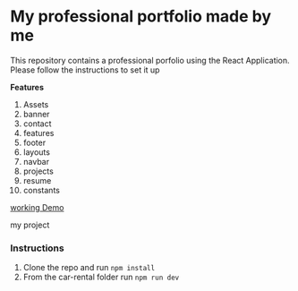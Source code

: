 # My professional portfolio made by me

This repository contains a professional porfolio using the React Application. Please follow the instructions to set it up

**Features**

1. Assets
2. banner
3. contact
4. features
5. footer
6. layouts
7. navbar
8. projects
9. resume
10. constants

[working Demo](https://verdant-mooncake-d9de86.netlify.app/)

my project

### Instructions

1. Clone the repo and run `npm install`
2. From the car-rental folder run `npm run dev`
